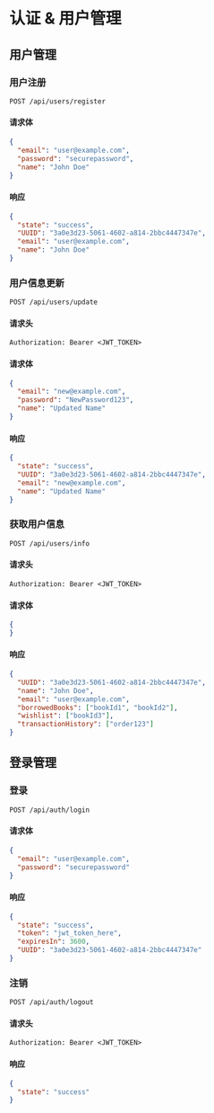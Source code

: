 # 认证 & 用户管理

## 用户管理

### 用户注册

```http
POST /api/users/register
```

#### 请求体

```json
{
  "email": "user@example.com",
  "password": "securepassword",
  "name": "John Doe"
}
```

#### 响应

```json
{
  "state": "success",
  "UUID": "3a0e3d23-5061-4602-a814-2bbc4447347e",
  "email": "user@example.com",
  "name": "John Doe"
}
```

### 用户信息更新

```http
POST /api/users/update
```

#### 请求头

```http
Authorization: Bearer <JWT_TOKEN>
```

#### 请求体

```json
{
  "email": "new@example.com",
  "password": "NewPassword123",
  "name": "Updated Name"
}
```

#### 响应

```json
{
  "state": "success",
  "UUID": "3a0e3d23-5061-4602-a814-2bbc4447347e",
  "email": "new@example.com",
  "name": "Updated Name"
}
```

### 获取用户信息

```http
POST /api/users/info
```

#### 请求头

```http
Authorization: Bearer <JWT_TOKEN>
```

#### 请求体

```json
{
}
```

#### 响应

```json
{
  "UUID": "3a0e3d23-5061-4602-a814-2bbc4447347e",
  "name": "John Doe",
  "email": "user@example.com",
  "borrowedBooks": ["bookId1", "bookId2"],
  "wishlist": ["bookId3"],
  "transactionHistory": ["order123"]
}
```

## 登录管理

### 登录

```http
POST /api/auth/login
```

#### 请求体

```json
{
  "email": "user@example.com",
  "password": "securepassword"
}
```

#### 响应

```json
{
  "state": "success",
  "token": "jwt_token_here",
  "expiresIn": 3600,
  "UUID": "3a0e3d23-5061-4602-a814-2bbc4447347e"
}
```

### 注销

```http
POST /api/auth/logout
```

#### 请求头

```http
Authorization: Bearer <JWT_TOKEN>
```

#### 响应

```json
{
  "state": "success"
}
```